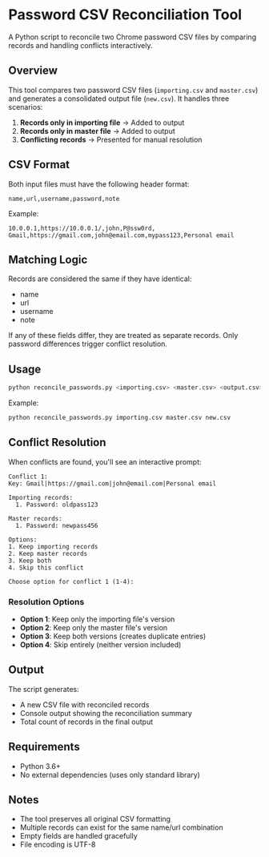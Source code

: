 # Password CSV Reconciliation Tool

A Python script to reconcile two Chrome password CSV files by comparing records and handling conflicts interactively.

## Overview

This tool compares two password CSV files (`importing.csv` and `master.csv`) and generates a consolidated output file (`new.csv`). It handles three scenarios:

1. **Records only in importing file** → Added to output
2. **Records only in master file** → Added to output  
3. **Conflicting records** → Presented for manual resolution

## CSV Format

Both input files must have the following header format:
```
name,url,username,password,note
```

Example:
```
10.0.0.1,https://10.0.0.1/,john,P@ssw0rd,
Gmail,https://gmail.com,john@email.com,mypass123,Personal email
```

## Matching Logic

Records are considered the same if they have identical:
- name
- url  
- username
- note

If any of these fields differ, they are treated as separate records. Only password differences trigger conflict resolution.

## Usage

```bash
python reconcile_passwords.py <importing.csv> <master.csv> <output.csv>
```

Example:
```bash
python reconcile_passwords.py importing.csv master.csv new.csv
```

## Conflict Resolution

When conflicts are found, you'll see an interactive prompt:

```
Conflict 1:
Key: Gmail|https://gmail.com|john@email.com|Personal email

Importing records:
  1. Password: oldpass123

Master records:
  1. Password: newpass456

Options:
1. Keep importing records
2. Keep master records
3. Keep both
4. Skip this conflict

Choose option for conflict 1 (1-4):
```

### Resolution Options

- **Option 1**: Keep only the importing file's version
- **Option 2**: Keep only the master file's version
- **Option 3**: Keep both versions (creates duplicate entries)
- **Option 4**: Skip entirely (neither version included)

## Output

The script generates:
- A new CSV file with reconciled records
- Console output showing the reconciliation summary
- Total count of records in the final output

## Requirements

- Python 3.6+
- No external dependencies (uses only standard library)

## Notes

- The tool preserves all original CSV formatting
- Multiple records can exist for the same name/url combination
- Empty fields are handled gracefully
- File encoding is UTF-8

